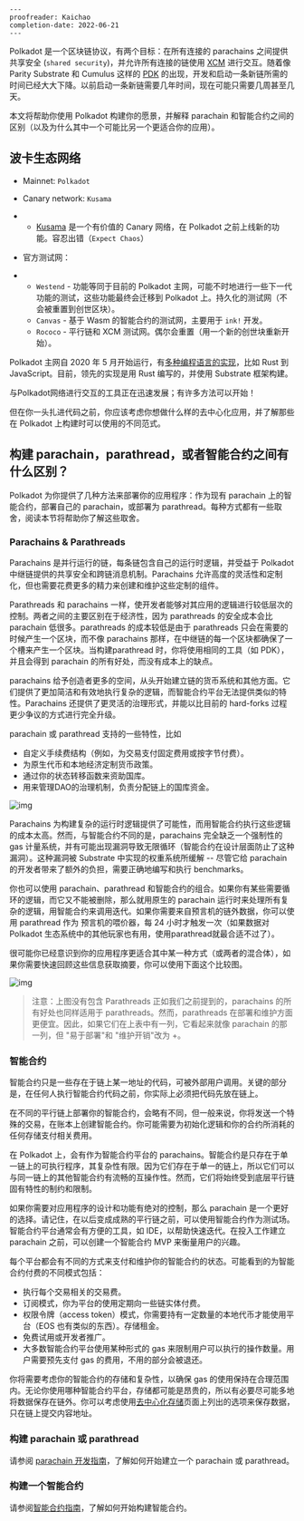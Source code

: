 ```
---
proofreader: Kaichao
completion-date: 2022-06-21
---
```

Polkadot 是一个区块链协议，有两个目标：在所有连接的 parachains 之间提供共享安全 (`shared security`)，并允许所有连接的链使用 [XCM](https://link.zhihu.com/?target=https%3A//wiki.polkadot.network/docs/learn-crosschain) 进行交互。随着像 Parity Substrate 和 Cumulus 这样的 [PDK](https://link.zhihu.com/?target=https%3A//wiki.polkadot.network/docs/build-pdk%23parachain-development-kit-pdk) 的出现，开发和启动一条新链所需的时间已经大大下降。以前启动一条新链需要几年时间，现在可能只需要几周甚至几天。

本文将帮助你使用 Polkadot 构建你的愿景，并解释 parachain 和智能合约之间的区别（以及为什么其中一个可能比另一个更适合你的应用）。

## 波卡生态网络

- Mainnet: `Polkadot`

- Canary network: `Kusama`

- - [Kusama](https://link.zhihu.com/?target=https%3A//kusama.network/) 是一个有价值的 Canary 网络，在 Polkadot 之前上线新的功能。容忍出错（`Expect Chaos`）



- 官方测试网：

- - `Westend` - 功能等同于目前的 Polkadot 主网，可能不时地进行一些下一代功能的测试，这些功能最终会迁移到 Polkadot 上。持久化的测试网（不会被重置到创世区块）。
  - `Canvas` - 基于 Wasm 的智能合约的测试网，主要用于 `ink!` 开发。
  - `Rococo` - 平行链和 XCM 测试网。偶尔会重置（用一个新的创世块重新开始）。



Polkadot 主网自 2020 年 5 月开始运行，有[多种编程语言的实现](https://wiki.polkadot.network/docs/learn-implementations)，比如 Rust 到 JavaScript。目前，领先的实现是用 Rust 编写的，并使用 Substrate 框架构建。

与Polkadot网络进行交互的工具正在迅速发展；有许多方法可以开始！

但在你一头扎进代码之前，你应该考虑你想做什么样的去中心化应用，并了解那些在 Polkadot 上构建时可以使用的不同范式。

## 构建 parachain，parathread，或者智能合约之间有什么区别？

Polkadot 为你提供了几种方法来部署你的应用程序：作为现有 parachain 上的智能合约，部署自己的 parachain，或部署为 parathread。每种方式都有一些取舍，阅读本节将帮助你了解这些取舍。

### Parachains & Parathreads

Parachains 是并行运行的链，每条链包含自己的运行时逻辑，并受益于 Polkadot 中继链提供的共享安全和跨链消息机制。Parachains 允许高度的灵活性和定制化，但也需要花费更多的精力来创建和维护这些定制的组件。

Parathreads 和 parachains 一样，使开发者能够对其应用的逻辑进行较低层次的控制。两者之间的主要区别在于经济性，因为 parathreads 的安全成本会比 parachain 低很多。parathreads 的成本较低是由于 parathreads 只会在需要的时候产生一个区块，而不像 parachains 那样，在中继链的每一个区块都确保了一个槽来产生一个区块。当构建parathread 时，你将使用相同的工具（如 PDK），并且会得到 parachain 的所有好处，而没有成本上的缺点。

parachains 给予创造者更多的空间，从头开始建立链的货币系统和其他方面。它们提供了更加简洁和有效地执行复杂的逻辑，而智能合约平台无法提供类似的特性。Parachains 还提供了更灵活的治理形式，并能以比目前的 hard-forks 过程更少争议的方式进行完全升级。

parachain 或 parathread 支持的一些特性，比如

- 自定义手续费结构（例如，为交易支付固定费用或按字节付费）。
- 为原生代币和本地经济定制货币政策。
- 通过你的状态转移函数来资助国库。
- 用来管理DAO的治理机制，负责分配链上的国库资金。

![img](https://pic1.zhimg.com/80/v2-435e37556a4638c54374fa07982fec74_720w.jpg)

Parachains 为构建复杂的运行时逻辑提供了可能性，而用智能合约执行这些逻辑的成本太高。然而，与智能合约不同的是，parachains 完全缺乏一个强制性的 gas 计量系统，并有可能出现漏洞导致无限循环（智能合约在设计层面防止了这种漏洞）。这种漏洞被 Substrate 中实现的权重系统所缓解 -- 尽管它给 parachain 的开发者带来了额外的负担，需要正确地编写和执行 benchmarks。

你也可以使用 parachain、parathread 和智能合约的组合。如果你有某些需要循环的逻辑，而它又不能被删除，那么就用原生的 parachain 运行时来处理所有复杂的逻辑，用智能合约来调用迭代。如果你需要来自预言机的链外数据，你可以使用 parathread 作为 预言机的喂价器，每 24 小时才触发一次（如果数据对 Polkadot 生态系统中的其他玩家也有用，使用parathread就最合适不过了）。

很可能你已经意识到你的应用程序更适合其中某一种方式（或两者的混合体），如果你需要快速回顾这些信息获取摘要，你可以使用下面这个比较图。

![img](https://pic3.zhimg.com/80/v2-21b85c2f15c9b60ca238a3e701b99d4e_720w.jpg)

> 注意：上图没有包含 Parathreads
> 正如我们之前提到的，parachains 的所有好处也同样适用于 parathreads。然而，parathreads 在部署和维护方面更便宜。因此，如果它们在上表中有一列，它看起来就像 parachain 的那一列，但 "易于部署"和 "维护开销"改为 +。

### 智能合约

智能合约只是一些存在于链上某一地址的代码，可被外部用户调用。关键的部分是，在任何人执行智能合约代码之前，你实际上必须把代码先放在链上。

在不同的平行链上部署你的智能合约，会略有不同，但一般来说，你将发送一个特殊的交易，在账本上创建智能合约。你可能需要为初始化逻辑和你的合约所消耗的任何存储支付相关费用。

在 Polkadot 上，会有作为智能合约平台的 parachains。智能合约是只存在于单一链上的可执行程序，其复杂性有限。因为它们存在于单一的链上，所以它们可以与同一链上的其他智能合约有流畅的互操作性。然而，它们将始终受到底层平行链固有特性的制约和限制。

如果你需要对应用程序的设计和功能有绝对的控制，那么 parachain 是一个更好的选择。请记住，在以后变成成熟的平行链之前，可以使用智能合约作为测试场。智能合约平台通常会有方便的工具，如 IDE，以帮助快速迭代。在投入工作建立 parachain 之前，可以创建一个智能合约 MVP 来衡量用户的兴趣。

每个平台都会有不同的方式来支付和维护你的智能合约的状态。可能看到的为智能合约付费的不同模式包括：

- 执行每个交易相关的交易费。
- 订阅模式，你为平台的使用定期向一些链实体付费。
- 权限令牌（access token）模式，你需要持有一定数量的本地代币才能使用平台（EOS 也有类似的东西）。存储租金。
- 免费试用或开发者推广。
- 大多数智能合约平台使用某种形式的 gas 来限制用户可以执行的操作数量。用户需要预先支付 gas 的费用，不用的部分会被退还。

你将需要考虑你的智能合约的存储和复杂性，以确保 gas 的使用保持在合理范围内。无论你使用哪种智能合约平台，存储都可能是昂贵的，所以有必要尽可能多地将数据保存在链外。你可以考虑使用[去中心化存储](https://link.zhihu.com/?target=https%3A//wiki.polkadot.network/docs/build-storage)页面上列出的选项来保存数据，只在链上提交内容地址。

### 构建 parachain 或 parathread

请参阅 [parachain 开发指南](https://link.zhihu.com/?target=https%3A//wiki.polkadot.network/docs/build-pdk)，了解如何开始建立一个 parachain 或 parathread。

### 构建一个智能合约

请参阅[智能合约指南](https://link.zhihu.com/?target=https%3A//wiki.polkadot.network/docs/build-smart-contracts)，了解如何开始构建智能合约。